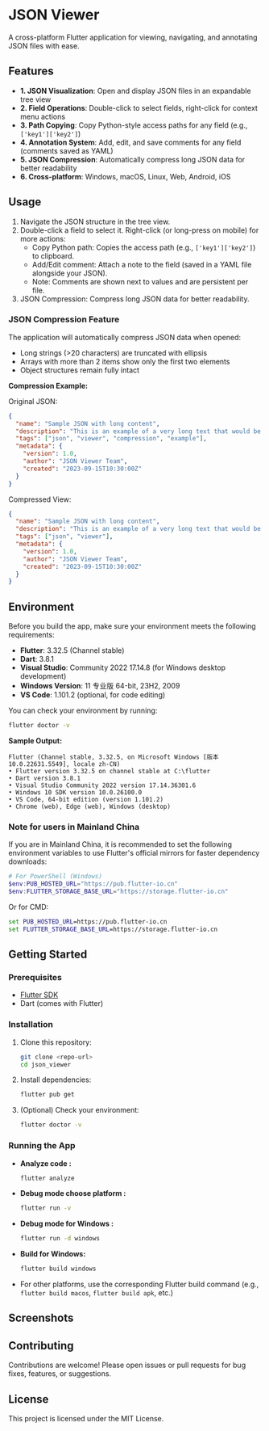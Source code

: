 # JSON Viewer

A cross-platform Flutter application for viewing, navigating, and annotating JSON files with ease.

## Features

- **1. JSON Visualization**: Open and display JSON files in an expandable tree view
- **2. Field Operations**: Double-click to select fields, right-click for context menu actions
- **3. Path Copying**: Copy Python-style access paths for any field (e.g., `['key1']['key2']`)
- **4. Annotation System**: Add, edit, and save comments for any field (comments saved as YAML)
- **5. JSON Compression**: Automatically compress long JSON data for better readability
- **6. Cross-platform**: Windows, macOS, Linux, Web, Android, iOS

## Usage
1. Navigate the JSON structure in the tree view.
2. Double-click a field to select it. Right-click (or long-press on mobile) for more actions:
   - Copy Python path: Copies the access path (e.g., `['key1']['key2']`) to clipboard.
   - Add/Edit comment: Attach a note to the field (saved in a YAML file alongside your JSON).
   - Note: Comments are shown next to values and are persistent per file.
3. JSON Compression: Compress long JSON data for better readability.
### JSON Compression Feature
The application will automatically compress JSON data when opened:
- Long strings (>20 characters) are truncated with ellipsis
- Arrays with more than 2 items show only the first two elements
- Object structures remain fully intact

**Compression Example:**

Original JSON:
```json
{
  "name": "Sample JSON with long content",
  "description": "This is an example of a very long text that would be truncated in the compressed view",
  "tags": ["json", "viewer", "compression", "example"],
  "metadata": {
    "version": 1.0,
    "author": "JSON Viewer Team",
    "created": "2023-09-15T10:30:00Z"
  }
}
```

Compressed View:
```json
{
  "name": "Sample JSON with long content",
  "description": "This is an example of a very long text that would be...",
  "tags": ["json", "viewer"],
  "metadata": {
    "version": 1.0,
    "author": "JSON Viewer Team",
    "created": "2023-09-15T10:30:00Z"
  }
}
```

## Environment

Before you build the app, make sure your environment meets the following requirements:

- **Flutter**: 3.32.5 (Channel stable)
- **Dart**: 3.8.1
- **Visual Studio**: Community 2022 17.14.8 (for Windows desktop development)
- **Windows Version**: 11 专业版 64-bit, 23H2, 2009
- **VS Code**: 1.101.2 (optional, for code editing)

You can check your environment by running:

```bash
flutter doctor -v
```

**Sample Output:**
```
Flutter (Channel stable, 3.32.5, on Microsoft Windows [版本 10.0.22631.5549], locale zh-CN)
• Flutter version 3.32.5 on channel stable at C:\flutter
• Dart version 3.8.1
• Visual Studio Community 2022 version 17.14.36301.6
• Windows 10 SDK version 10.0.26100.0
• VS Code, 64-bit edition (version 1.101.2)
• Chrome (web), Edge (web), Windows (desktop)
```

### Note for users in Mainland China
If you are in Mainland China, it is recommended to set the following environment variables to use Flutter's official mirrors for faster dependency downloads:

```powershell
# For PowerShell (Windows)
$env:PUB_HOSTED_URL="https://pub.flutter-io.cn"
$env:FLUTTER_STORAGE_BASE_URL="https://storage.flutter-io.cn"
```
Or for CMD:
```cmd
set PUB_HOSTED_URL=https://pub.flutter-io.cn
set FLUTTER_STORAGE_BASE_URL=https://storage.flutter-io.cn
```

## Getting Started

### Prerequisites
- [Flutter SDK](https://flutter.dev/docs/get-started/install)
- Dart (comes with Flutter)

### Installation
1. Clone this repository:
   ```bash
   git clone <repo-url>
   cd json_viewer
   ```
2. Install dependencies:
   ```bash
   flutter pub get
   ```
3. (Optional) Check your environment:
   ```bash
   flutter doctor -v
   ```

### Running the App
- **Analyze code :**
   ```bash
   flutter analyze
   ```
- **Debug mode choose platform :**
  ```bash
  flutter run -v
  ```
- **Debug mode for Windows :**
  ```bash
  flutter run -d windows
  ```
- **Build for Windows:**
  ```bash
  flutter build windows
  ```
- For other platforms, use the corresponding Flutter build command (e.g., `flutter build macos`, `flutter build apk`, etc.)

## Screenshots
<!-- Add screenshots here if available -->

## Contributing
Contributions are welcome! Please open issues or pull requests for bug fixes, features, or suggestions.

## License
This project is licensed under the MIT License.
